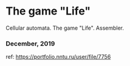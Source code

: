 # The game "Life" #
Cellular automata. The game "Life". Assembler.
### December, 2019 ###
ref: https://portfolio.nntu.ru/user/file/7756
